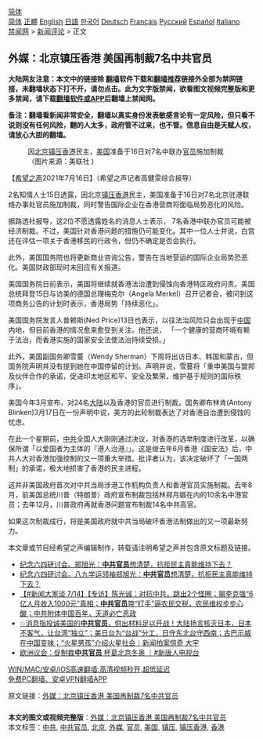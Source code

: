  <!-- 面包屑导航 --> <div class="breadcrumb"><!-- GTranslate: https://gtranslate.io/ -->  <div class="switcher notranslate">  <div class="selected">  <a href="#" onclick="return false;"> 简体</a>  </div>  <div class="option">  <a href="https://www.bannedbook.org" onclick="doGTranslate('zh-CN|zh-CN');jQuery('div.switcher div.selected a').html(jQuery(this).html());return false;" title="简体中文" class="nturl selected"> 简体</a>  <a href="https://www.bannedbook.org/zh-tw/" onclick="doGTranslate('zh-CN|zh-TW');jQuery('div.switcher div.selected a').html(jQuery(this).html());return false;" title="繁體中文" class="nturl"> 正體</a>  <a href="https://www.bannedbook.org/en/" onclick="doGTranslate('zh-CN|en');jQuery('div.switcher div.selected a').html(jQuery(this).html());return false;" title="English" class="nturl"> English</a>  <a href="https://www.bannedbook.org/ja/" onclick="doGTranslate('zh-CN|ja');jQuery('div.switcher div.selected a').html(jQuery(this).html());return false;" title="日本語" class="nturl"> 日語</a>  <a href="https://www.bannedbook.org/ko/" onclick="doGTranslate('zh-CN|ko');jQuery('div.switcher div.selected a').html(jQuery(this).html());return false;" title="한국어" class="nturl"> 한국어</a>  <a href="https://www.bannedbook.org/de/" onclick="doGTranslate('zh-CN|de');jQuery('div.switcher div.selected a').html(jQuery(this).html());return false;" title="Deutsch" class="nturl"> Deutsch</a>  <a href="https://www.bannedbook.org/fr/" onclick="doGTranslate('zh-CN|fr');jQuery('div.switcher div.selected a').html(jQuery(this).html());return false;" title="Français" class="nturl"> Français</a>  <a href="https://www.bannedbook.org/ru/" onclick="doGTranslate('zh-CN|ru');jQuery('div.switcher div.selected a').html(jQuery(this).html());return false;" title="Русский" class="nturl"> Русский</a>  <a href="https://www.bannedbook.org/es/" onclick="doGTranslate('zh-CN|es');jQuery('div.switcher div.selected a').html(jQuery(this).html());return false;" title="Español" class="nturl"> Español</a>  <a href="https://www.bannedbook.org/it/" onclick="doGTranslate('zh-CN|it');jQuery('div.switcher div.selected a').html(jQuery(this).html());return false;" title="Italiano" class="nturl"> Italiano</a>  </div>  </div>      <div class='breadcrumb-sub'><!-- Breadcrumb NavXT 6.3.0 --> <a href="https://www.bannedbook.org/" class="home">禁闻网</a> &gt; <a href="https://www.bannedbook.org/bnews/comments/" class="category">新闻评论</a> &gt; 正文</div></div><h2>外媒：北京镇压香港 美国再制裁7名中共官员</h2> <p class="notice"><b>大陆网友注意：本文中的链接除 <a href="https://github.com/bannedbook/fanqiang" >翻墙</a>软件下载和<a href="https://github.com/killgcd/justmysocks/blob/master/README.md">翻墙推荐</a>链接外全部为禁网链接，未翻墙状态下打不开，请勿点击。此为文字版禁闻，欲看图文视频完整版和更多禁闻，请下载<a href="https://github.com/bannedbook/fanqiang">翻墙软件或APP</a>后翻墙上禁闻网。</p><p>备注：翻墙看新闻非常安全，翻墙以真实身份发表敏感言论有一定风险，但只看不说则没有任何风险，翻的人太多，政府管不过来，也不管。信息自由是天赋人权，请放心大胆的翻墙。</b></p>  <div class="entry"> <figure><figcaption>因<a href="https://www.bannedbook.org/bnews/tag/%e5%8c%97%e4%ba%ac/" class="st_tag internal_tag" rel="tag" title="标签 北京 下的日志">北京</a><a href="https://www.bannedbook.org/bnews/tag/%e9%95%87%e5%8e%8b/" class="st_tag internal_tag" rel="tag" title="标签 镇压 下的日志">镇压</a><a href="https://www.bannedbook.org/bnews/tag/%e9%a6%99%e6%b8%af/" class="st_tag internal_tag" rel="tag" title="标签 香港 下的日志">香港</a>民主，<a href="https://www.bannedbook.org/bnews/tag/%e7%be%8e%e5%9b%bd/" class="st_tag internal_tag" rel="tag" title="标签 美国 下的日志">美国</a>准备于16日对7名中联办<a href="https://www.bannedbook.org/bnews/tag/%E5%AE%98%E5%91%98/" class="st_tag internal_tag" rel="tag" title="标签 官员 下的日志">官员</a>施加制裁（图片来源：美联社 )</figcaption></figure> <p>【<span class='wp_keywordlink_affiliate'><a href="https://www.soundofhope.org" title="希望之声" target="_blank">希望之声</a></span>2021年7月16日】（希望之声记者高健雯综合报导）</p> <p>2名知情人士15日透露，因北京<a href="https://www.bannedbook.org/bnews/tag/%E9%95%87%E5%8E%8B%E9%A6%99%E6%B8%AF/" class="st_tag internal_tag" rel="tag" title="标签 镇压香港 下的日志">镇压香港</a>民主，美国准备于16日对7名北京驻港联络办事处官员施加制裁，同时警告国际企业在香港营商将面临局势恶化的风险。</p> <p>据路透社报导，这2位不愿透露姓名的消息人士表示， 7名香港中联办官员可能被经济制裁。不过，美国针对香港问题的措施仍可能变化。其中一位人士并说，白宫还在评估一项关于香港移民的行政令，但仍不确定是否会执行。</p>  <p>此外，美国国务院也将更新商业咨询公告，警告在当地营运的国际企业局势恐恶化。美国财政部现时未回应有关报道。</p> <p>美国国务院日前表示，美国将继续就香港法治遭到侵蚀向香港特区政府问责。美国总统拜登15日与访美的德国总理梅克尔（Angela Merkel）召开记者会，被问到这项商务公告的计划时表示，香港局势「持续恶化」。</p> <p>美国国务院发言人普赖斯(Ned Price)13日也表示，以往法治风险只会出现于<span class='wp_keywordlink_affiliate'><a href="https://www.bannedbook.org/" title="中国" target="_blank">中国</a></span>内地，但目前香港的情况愈来愈受到关注。他还说， 「一个健康的营商环境有赖于法治，而香港实施的国家安全法使法治持续受损。」</p>  <p>此外，美国副国务卿雪蔓（Wendy Sherman）下周将出访日本、韩国和蒙古，但国务院声明并没有提到她在中国停留的计划。声明并说，雪蔓将「重申美国与盟邦及伙伴合作的承诺，促进印太地区和平、安全及繁荣，维护基于规则的国际秩序」。</p> <p>美国今年3月宣布，对24名<span class='wp_keywordlink_affiliate'><a href="https://www.bannedbook.org/" title="大陆" target="_blank">大陆</a></span>以及香港的官员进行制裁。国务卿布林肯(Antony Blinken)3月17日在一份声明中说，美方的此轮制裁表达了对香港自治遭到侵蚀的忧虑。</p> <p>在此一个星期前，<a href="https://www.bannedbook.org/bnews/tag/%e4%b8%ad%e5%85%b1/" class="st_tag internal_tag" rel="tag" title="标签 中共 下的日志">中共</a>全国人大刚刚通过决议，对香港的选举制度进行改革，以确保所谓「以爱国者为主体的『港人治港』」。这是继去年6月香港《国安法》后，中共人大对香港加强控制的又一项重大举措。批评者认为，该决定破坏了「一国两制」的承诺，极大地损害了香港的民主进程。</p>  <p>这并非美国政府首次对中共当局涉港工作机构负责人和香港官员实施制裁。去年8月，前美国总统川普（特朗普）政府宣布制裁包括林郑月娥在内的10余名中港官员；去年12月，川普政府再就香港问题宣布制裁14名中共高官。</p> <p>如果这次制裁成行，将是美国政府就中共当局破坏香港法制做出的又一项最新努力。</p> <p>本文章或节目经希望之声编辑制作，转载请注明希望之声并包含原文标题及链接。 </p>  <ul class='op-related-articles' title='相关阅读'> <li><a href='https://www.bannedbook.org/bnews/taiwannews/20210715/1587211.html' target='_blank'>纪念六四研讨会。郑旭光：<b>中共官员</b>想清楚，抗拒民主真能维持下去？</a></li> <li><a href='https://www.bannedbook.org/bnews/bannedvideo/20210715/1587204.html' target='_blank'>纪念六四研讨会。八九学运领袖郑旭光：<b>中共官员</b>想清楚，抗拒民主真能维持下去？</a></li> <li><a href='https://www.bannedbook.org/bnews/bannedvideo/20210714/1587108.html' target='_blank'>【#新闻大家谈 7/14】【专访】陈光诚：对抗中共，跳出2个怪圈；揭李克强“6亿人月收入1000元”真相；<b>中共官员</b>带“打手”逼农民交税，农民维权步步心酸；中共附体中国百年，天道必亡恶政</a></li> <li><a href='https://www.bannedbook.org/bnews/bannedvideo/20210714/1586812.html' target='_blank'>💥消息指投诚美国的<b>中共官员</b>，供出材料足以开战！大陆扬言核灭日本，日本不客气，让台湾“独立”；美日台为“台战”分工，日守东北台守西南；古巴示威在中国变味；“火星男孩”介绍火星社会｜新闻拍案惊奇 大宇</a></li> <li><a href='https://www.bannedbook.org/bnews/bannedvideo/20210710/1584320.html' target='_blank'>欧洲议会：促制裁<b>中共官员</b> 杯葛北京冬奥 ｜#新唐人电视台</a></li> </ul> <p class="texttj"> <a href="https://github.com/bannedbook/fanqiang/wiki/V2ray%E6%9C%BA%E5%9C%BA" target="_blank">WIN/MAC/安卓/iOS高速翻墙:高清视频秒开,超低延迟</a><br/> <a href="https://github.com/bannedbook/fanqiang/wiki/%E7%A6%81%E9%97%BB%E7%BD%91%E5%AE%89%E5%8D%93%E7%BF%BB%E5%A2%99%E6%96%B0%E9%97%BBAPP" target="_blank">免费PC翻墙、安卓VPN翻墙APP</a></p><p>原文链接：<a class="src_link"  href="https://www.soundofhope.org/post/526208" target="_blank">外媒：北京镇压香港 美国再制裁7名中共官员</a></p><a name='sharetosocial'></a>  <div style="margin-bottom:5px;padding-bottom:5px;clear:both"> <div id="archive-pix-1" class="banner-ads"> <!-- AuctionX Display platform tag START --> <div id="26318x728x90x621x_ADSLOT2" clicktrack="%%CLICK_URL_ESC%%"></div> <!-- AuctionX Display platform tag END --> </div> <div id="archive-pix-2" class="banner-ads"> <!-- AuctionX Display platform tag START --> <div id="26315x300x250x621x_ADSLOT2" clicktrack="%%CLICK_URL_ESC%%"></div> <!-- AuctionX Display platform tag END --> </div> </div>    <div id="archive-pix-1" class="banner-ads"> <!-- AuctionX Display platform tag START --> <div id="26318x728x90x621x_ADSLOT3" clicktrack="%%CLICK_URL_ESC%%"></div> <!-- AuctionX Display platform tag END --> </div> <div><b>本文的图文或视频完整版</b>：<a href='https://www.bannedbook.org/bnews/comments/20210716/1588413.html'>外媒：北京镇压香港 美国再制裁7名中共官员</a></div>  </div><!--END ENTRY--> <div class="postfooter"> <div>本文标签：<a href="https://www.bannedbook.org/bnews/tag/%e4%b8%ad%e5%85%b1/" rel="tag">中共</a>, <a href="https://www.bannedbook.org/bnews/tag/%e4%b8%ad%e5%85%b1%e5%ae%98%e5%91%98/" rel="tag">中共官员</a>, <a href="https://www.bannedbook.org/bnews/tag/%e5%8c%97%e4%ba%ac/" rel="tag">北京</a>, <a href="https://www.bannedbook.org/bnews/tag/%e5%a4%96%e5%aa%92/" rel="tag">外媒</a>, <a href="https://www.bannedbook.org/bnews/tag/%E5%AE%98%E5%91%98/" rel="tag">官员</a>, <a href="https://www.bannedbook.org/bnews/tag/%e7%be%8e%e5%9b%bd/" rel="tag">美国</a>, <a href="https://www.bannedbook.org/bnews/tag/%e9%95%87%e5%8e%8b/" rel="tag">镇压</a>, <a href="https://www.bannedbook.org/bnews/tag/%E9%95%87%E5%8E%8B%E9%A6%99%E6%B8%AF/" rel="tag">镇压香港</a>, <a href="https://www.bannedbook.org/bnews/tag/%e9%a6%99%e6%b8%af/" rel="tag">香港</a></div>  </div><!--END POSTFOOTER--> 